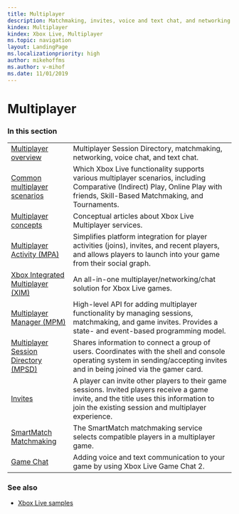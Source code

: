 ```yaml
---
title: Multiplayer
description: Matchmaking, invites, voice and text chat, and networking.
kindex: Multiplayer
kindex: Xbox Live, Multiplayer
ms.topic: navigation
layout: LandingPage
ms.localizationpriority: high
author: mikehoffms
ms.author: v-mihof
ms.date: 11/01/2019
---
```


# Multiplayer


### In this section

|     |     |
| --- | --- |
| [Multiplayer overview](live-multiplayer-intro.md) | Multiplayer Session Directory, matchmaking, networking, voice chat, and text chat. |
| [Common multiplayer scenarios](live-common-multiplayer-scenarios.md) | Which Xbox Live functionality supports various multiplayer scenarios, including Comparative (Indirect) Play, Online Play with friends, Skill-Based Matchmaking, and Tournaments. |
| [Multiplayer concepts](concepts/live-multiplayer-concepts-nav.md) | Conceptual articles about Xbox Live Multiplayer services. |
| [Multiplayer Activity (MPA)](mpa/live-mpa-nav.md) | Simplifies platform integration for player activities (joins), invites, and recent players, and allows players to launch into your game from their social graph. |
| [Xbox Integrated Multiplayer (XIM)](xim/live-xim-nav.md) | An all-in-one multiplayer/networking/chat solution for Xbox Live games. |
| [Multiplayer Manager (MPM)](mpm/live-multiplayer-manager-nav.md) | High-level API for adding multiplayer functionality by managing sessions, matchmaking, and game invites. Provides a state- and event-based programming model. |
| [Multiplayer Session Directory (MPSD)](mpsd/live-mpsd-nav.md) | Shares information to connect a group of users. Coordinates with the shell and console operating system in sending/accepting invites and in being joined via the gamer card. |
| [Invites](invites/live-invites-nav.md) | A player can invite other players to their game sessions. Invited players receive a game invite, and the title uses this information to join the existing session and multiplayer experience. |
| [SmartMatch Matchmaking](matchmaking/live-matchmaking-nav.md) | The SmartMatch matchmaking service selects compatible players in a multiplayer game. |
| [Game Chat](chat/live-chat-nav.md) | Adding voice and text communication to your game by using Xbox Live Game Chat 2. |


### See also

* [Xbox Live samples](../general/samples/live-samples.md)
